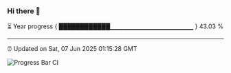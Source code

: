 ### Hi there 👋

⏳ Year progress { ████████████▁▁▁▁▁▁▁▁▁▁▁▁▁▁▁▁▁▁ } 43.03 %

---

⏰ Updated on Sat, 07 Jun 2025 01:15:28 GMT

![Progress Bar CI](https://github.com/liununu/liununu/workflows/Progress%20Bar%20CI/badge.svg)
